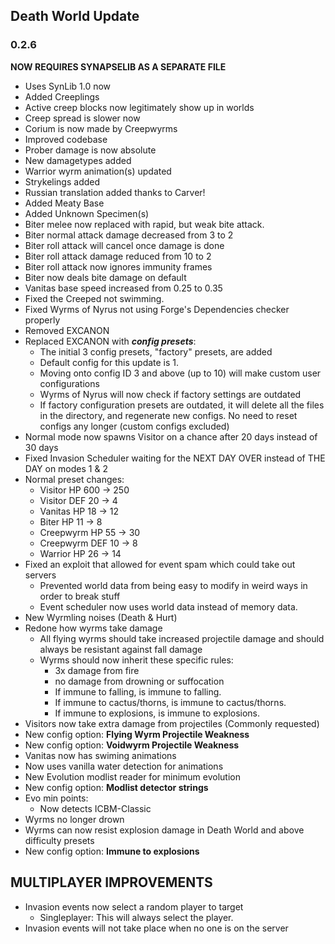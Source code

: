 ## Death World Update
### 0.2.6
**NOW REQUIRES SYNAPSELIB AS A SEPARATE FILE**
- Uses SynLib 1.0 now
- Added Creeplings
- Active creep blocks now legitimately show up in worlds
- Creep spread is slower now
- Corium is now made by Creepwyrms
- Improved codebase
- Prober damage is now absolute
- New damagetypes added
- Warrior wyrm animation(s) updated
- Strykelings added
- Russian translation added thanks to Carver!
- Added Meaty Base
- Added Unknown Specimen(s)
- Biter melee now replaced with rapid, but weak bite attack.
- Biter normal attack damage decreased from 3 to 2
- Biter roll attack will cancel once damage is done
- Biter roll attack damage reduced from 10 to 2
- Biter roll attack now ignores immunity frames
- Biter now deals bite damage on default
- Vanitas base speed increased from 0.25 to 0.35
- Fixed the Creeped not swimming.
- Fixed Wyrms of Nyrus not using Forge's Dependencies checker properly
- Removed EXCANON
- Replaced EXCANON with **_config presets_**:
  - The initial 3 config presets, "factory" presets, are added
  - Default config for this update is 1.
  - Moving onto config ID 3 and above (up to 10) will make custom user configurations
  - Wyrms of Nyrus will now check if factory settings are outdated
  - If factory configuration presets are outdated, it will delete all the files in the directory, and regenerate new configs. No need to reset configs any longer (custom configs excluded)
- Normal mode now spawns Visitor on a chance after 20 days instead of 30 days
- Fixed Invasion Scheduler waiting for the NEXT DAY OVER instead of THE DAY on modes 1 & 2
- Normal preset changes:
  - Visitor HP 600 -> 250
  - Visitor DEF 20 -> 4
  - Vanitas HP 18 -> 12
  - Biter HP 11 -> 8
  - Creepwyrm HP 55 -> 30
  - Creepwyrm DEF 10 -> 8
  - Warrior HP 26 -> 14
- Fixed an exploit that allowed for event spam which could take out servers
  - Prevented world data from being easy to modify in weird ways in order to break stuff 
  - Event scheduler now uses world data instead of memory data.
- New Wyrmling noises (Death & Hurt)
- Redone how wyrms take damage
  - All flying wyrms should take increased projectile damage and should always be resistant against fall damage
  - Wyrms should now inherit these specific rules:
    - 3x damage from fire
    - no damage from drowning or suffocation
    - If immune to falling, is immune to falling.
    - If immune to cactus/thorns, is immune to cactus/thorns.
    - If immune to explosions, is immune to explosions.
- Visitors now take extra damage from projectiles (Commonly requested)
- New config option: **Flying Wyrm Projectile Weakness**
- New config option: **Voidwyrm Projectile Weakness**
- Vanitas now has swiming animations
- Now uses vanilla water detection for animations
- New Evolution modlist reader for minimum evolution
- New config option: **Modlist detector strings**
- Evo min points:
  - Now detects ICBM-Classic
- Wyrms no longer drown
- Wyrms can now resist explosion damage in Death World and above difficulty presets
- New config option: **Immune to explosions**

## MULTIPLAYER IMPROVEMENTS
- Invasion events now select a random player to target
  - Singleplayer: This will always select the player.
- Invasion events will not take place when no one is on the server